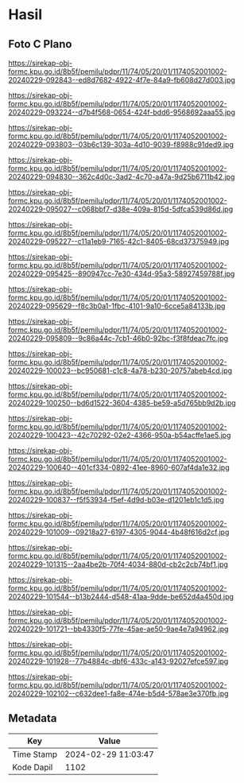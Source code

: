 # Hasil

## Foto C Plano

https://sirekap-obj-formc.kpu.go.id/8b5f/pemilu/pdpr/11/74/05/20/01/1174052001002-20240229-092843--ed8d7682-4922-4f7e-84a9-fb608d27d003.jpg

https://sirekap-obj-formc.kpu.go.id/8b5f/pemilu/pdpr/11/74/05/20/01/1174052001002-20240229-093224--d7b4f568-0654-424f-bdd6-9568692aaa55.jpg

https://sirekap-obj-formc.kpu.go.id/8b5f/pemilu/pdpr/11/74/05/20/01/1174052001002-20240229-093803--03b6c139-303a-4d10-9039-f8988c91ded9.jpg

https://sirekap-obj-formc.kpu.go.id/8b5f/pemilu/pdpr/11/74/05/20/01/1174052001002-20240229-094830--362c4d0c-3ad2-4c70-a47a-9d25b6711b42.jpg

https://sirekap-obj-formc.kpu.go.id/8b5f/pemilu/pdpr/11/74/05/20/01/1174052001002-20240229-095027--c068bbf7-d38e-409a-815d-5dfca539d86d.jpg

https://sirekap-obj-formc.kpu.go.id/8b5f/pemilu/pdpr/11/74/05/20/01/1174052001002-20240229-095227--c11a1eb9-7165-42c1-8405-68cd37375949.jpg

https://sirekap-obj-formc.kpu.go.id/8b5f/pemilu/pdpr/11/74/05/20/01/1174052001002-20240229-095425--890947cc-7e30-434d-95a3-58927459788f.jpg

https://sirekap-obj-formc.kpu.go.id/8b5f/pemilu/pdpr/11/74/05/20/01/1174052001002-20240229-095629--f8c3b0a1-1fbc-4101-9a10-6cce5a84133b.jpg

https://sirekap-obj-formc.kpu.go.id/8b5f/pemilu/pdpr/11/74/05/20/01/1174052001002-20240229-095809--9c86a44c-7cb1-46b0-92bc-f3f8fdeac7fc.jpg

https://sirekap-obj-formc.kpu.go.id/8b5f/pemilu/pdpr/11/74/05/20/01/1174052001002-20240229-100023--bc950681-c1c8-4a78-b230-20757abeb4cd.jpg

https://sirekap-obj-formc.kpu.go.id/8b5f/pemilu/pdpr/11/74/05/20/01/1174052001002-20240229-100250--bd6d1522-3604-4385-be59-a5d765bb9d2b.jpg

https://sirekap-obj-formc.kpu.go.id/8b5f/pemilu/pdpr/11/74/05/20/01/1174052001002-20240229-100423--42c70292-02e2-4366-950a-b54acffe1ae5.jpg

https://sirekap-obj-formc.kpu.go.id/8b5f/pemilu/pdpr/11/74/05/20/01/1174052001002-20240229-100640--401cf334-0892-41ee-8960-607af4da1e32.jpg

https://sirekap-obj-formc.kpu.go.id/8b5f/pemilu/pdpr/11/74/05/20/01/1174052001002-20240229-100837--f5f53934-f5ef-4d9d-b03e-d1201eb1c1d5.jpg

https://sirekap-obj-formc.kpu.go.id/8b5f/pemilu/pdpr/11/74/05/20/01/1174052001002-20240229-101009--09218a27-6197-4305-9044-4b48f616d2cf.jpg

https://sirekap-obj-formc.kpu.go.id/8b5f/pemilu/pdpr/11/74/05/20/01/1174052001002-20240229-101315--2aa4be2b-70f4-4034-880d-cb2c2cb74bf1.jpg

https://sirekap-obj-formc.kpu.go.id/8b5f/pemilu/pdpr/11/74/05/20/01/1174052001002-20240229-101544--b13b2444-d548-41aa-9dde-be652d4a450d.jpg

https://sirekap-obj-formc.kpu.go.id/8b5f/pemilu/pdpr/11/74/05/20/01/1174052001002-20240229-101721--bb4330f5-77fe-45ae-ae50-9ae4e7a94962.jpg

https://sirekap-obj-formc.kpu.go.id/8b5f/pemilu/pdpr/11/74/05/20/01/1174052001002-20240229-101928--77b4884c-dbf6-433c-a143-92027efce597.jpg

https://sirekap-obj-formc.kpu.go.id/8b5f/pemilu/pdpr/11/74/05/20/01/1174052001002-20240229-102102--c632dee1-fa8e-474e-b5d4-578ae3e370fb.jpg


## Metadata

| Key        | Value               |
| ---------- | ------------------- |
| Time Stamp | 2024-02-29 11:03:47 |
| Kode Dapil | 1102                |



